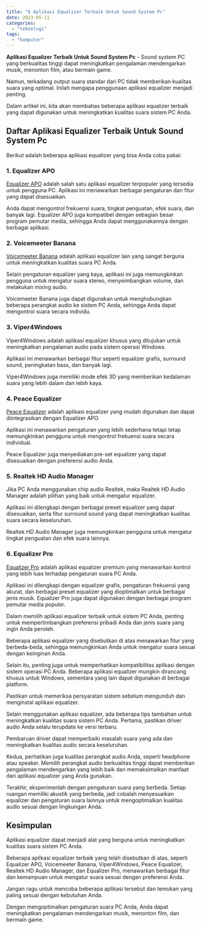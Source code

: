 ```yaml
---
title: "6 Aplikasi Equalizer Terbaik Untuk Sound System Pc"
date: 2023-05-11
categories: 
  - "teknologi"
tags: 
  - "komputer"
---
```


**Aplikasi Equalizer Terbaik Untuk Sound System Pc** - Sound system PC yang berkualitas tinggi dapat meningkatkan pengalaman mendengarkan musik, menonton film, atau bermain game.

Namun, terkadang output suara standar dari PC tidak memberikan kualitas suara yang optimal. Inilah mengapa penggunaan aplikasi equalizer menjadi penting.

Dalam artikel ini, kita akan membahas beberapa aplikasi equalizer terbaik yang dapat digunakan untuk meningkatkan kualitas suara sistem PC Anda.

## Daftar Aplikasi Equalizer Terbaik Untuk Sound System Pc

Berikut adalah beberapa aplikasi equalizer yang bisa Anda coba pakai:

### 1\. Equalizer APO

[Equalizer APO](https://sourceforge.net/projects/equalizerapo/) adalah salah satu aplikasi equalizer terpopuler yang tersedia untuk pengguna PC. Aplikasi ini menawarkan berbagai pengaturan dan fitur yang dapat disesuaikan.

Anda dapat mengontrol frekuensi suara, tingkat penguatan, efek suara, dan banyak lagi. Equalizer APO juga kompatibel dengan sebagian besar program pemutar media, sehingga Anda dapat menggunakannya dengan berbagai aplikasi.

### 2\. Voicemeeter Banana

[Voicemeeter Banana](https://vb-audio.com/Voicemeeter/banana.htm) adalah aplikasi equalizer lain yang sangat berguna untuk meningkatkan kualitas suara PC Anda.

Selain pengaturan equalizer yang kaya, aplikasi ini juga memungkinkan pengguna untuk mengatur suara stereo, menyeimbangkan volume, dan melakukan mixing audio.

Voicemeeter Banana juga dapat digunakan untuk menghubungkan beberapa perangkat audio ke sistem PC Anda, sehingga Anda dapat mengontrol suara secara individu.

### 3\. Viper4Windows

Viper4Windows adalah aplikasi equalizer khusus yang ditujukan untuk meningkatkan pengalaman audio pada sistem operasi Windows.

Aplikasi ini menawarkan berbagai fitur seperti equalizer grafis, surround sound, peningkatan bass, dan banyak lagi.

Viper4Windows juga memiliki mode efek 3D yang memberikan kedalaman suara yang lebih dalam dan lebih kaya.

### 4\. Peace Equalizer

[Peace Equalizer](https://sourceforge.net/projects/peace-equalizer-apo-extension/) adalah aplikasi equalizer yang mudah digunakan dan dapat diintegrasikan dengan Equalizer APO.

Aplikasi ini menawarkan pengaturan yang lebih sederhana tetapi tetap memungkinkan pengguna untuk mengontrol frekuensi suara secara individual.

Peace Equalizer juga menyediakan pre-set equalizer yang dapat disesuaikan dengan preferensi audio Anda.

### 5\. Realtek HD Audio Manager

Jika PC Anda menggunakan chip audio Realtek, maka Realtek HD Audio Manager adalah pilihan yang baik untuk mengatur equalizer.

Aplikasi ini dilengkapi dengan berbagai preset equalizer yang dapat disesuaikan, serta fitur surround sound yang dapat meningkatkan kualitas suara secara keseluruhan.

Realtek HD Audio Manager juga memungkinkan pengguna untuk mengatur tingkat penguatan dan efek suara lainnya.

### 6\. Equalizer Pro

[Equalizer Pro](https://www.equalizerpro.com/) adalah aplikasi equalizer premium yang menawarkan kontrol yang lebih luas terhadap pengaturan suara PC Anda.

Aplikasi ini dilengkapi dengan equalizer grafis, pengaturan frekuensi yang akurat, dan berbagai preset equalizer yang dioptimalkan untuk berbagai jenis musik. Equalizer Pro juga dapat digunakan dengan berbagai program pemutar media populer.

Dalam memilih aplikasi equalizer terbaik untuk sistem PC Anda, penting untuk mempertimbangkan preferensi pribadi Anda dan jenis suara yang ingin Anda peroleh.

Beberapa aplikasi equalizer yang disebutkan di atas menawarkan fitur yang berbeda-beda, sehingga memungkinkan Anda untuk mengatur suara sesuai dengan keinginan Anda.

Selain itu, penting juga untuk memperhatikan kompatibilitas aplikasi dengan sistem operasi PC Anda. Beberapa aplikasi equalizer mungkin dirancang khusus untuk Windows, sementara yang lain dapat digunakan di berbagai platform.

Pastikan untuk memeriksa persyaratan sistem sebelum mengunduh dan menginstal aplikasi equalizer.

Selain menggunakan aplikasi equalizer, ada beberapa tips tambahan untuk meningkatkan kualitas suara sistem PC Anda. Pertama, pastikan driver audio Anda selalu terupdate ke versi terbaru.

Pembaruan driver dapat memperbaiki masalah suara yang ada dan meningkatkan kualitas audio secara keseluruhan.

Kedua, perhatikan juga kualitas perangkat audio Anda, seperti headphone atau speaker. Memilih perangkat audio berkualitas tinggi dapat memberikan pengalaman mendengarkan yang lebih baik dan memaksimalkan manfaat dari aplikasi equalizer yang Anda gunakan.

Terakhir, eksperimenlah dengan pengaturan suara yang berbeda. Setiap ruangan memiliki akustik yang berbeda, jadi cobalah menyesuaikan equalizer dan pengaturan suara lainnya untuk mengoptimalkan kualitas audio sesuai dengan lingkungan Anda.

## Kesimpulan

Aplikasi equalizer dapat menjadi alat yang berguna untuk meningkatkan kualitas suara sistem PC Anda.

Beberapa aplikasi equalizer terbaik yang telah disebutkan di atas, seperti Equalizer APO, Voicemeeter Banana, Viper4Windows, Peace Equalizer, Realtek HD Audio Manager, dan Equalizer Pro, menawarkan berbagai fitur dan kemampuan untuk mengatur suara sesuai dengan preferensi Anda.

Jangan ragu untuk mencoba beberapa aplikasi tersebut dan temukan yang paling sesuai dengan kebutuhan Anda.

Dengan mengoptimalkan pengaturan suara PC Anda, Anda dapat meningkatkan pengalaman mendengarkan musik, menonton film, dan bermain game.
